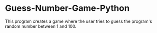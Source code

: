 # Guess-Number-Game-Python
This program creates a game where the user tries to guess the program's random number between 1 and 100.
